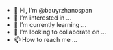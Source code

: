- 👋 Hi, I’m @bauyrzhanospan
- 👀 I’m interested in ...
- 🌱 I’m currently learning ...
- 💞️ I’m looking to collaborate on ...
- 📫 How to reach me ...

<!---
bauyrzhanospan/bauyrzhanospan is a ✨ special ✨ repository because its `README.md` (this file) appears on your GitHub profile.
You can click the Preview link to take a look at your changes.
--->
